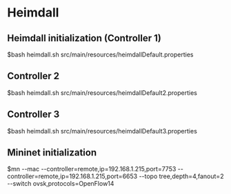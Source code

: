 # Heimdall


## Heimdall initialization (Controller 1)
$bash heimdall.sh src/main/resources/heimdallDefault.properties

## Controller 2
$bash heimdall.sh src/main/resources/heimdallDefault2.properties

## Controller 3 
$bash heimdall.sh src/main/resources/heimdallDefault3.properties

## Mininet initialization
$mn --mac --controller=remote,ip=192.168.1.215,port=7753 --controller=remote,ip=192.168.1.215,port=6653 --topo tree,depth=4,fanout=2 --switch ovsk,protocols=OpenFlow14

